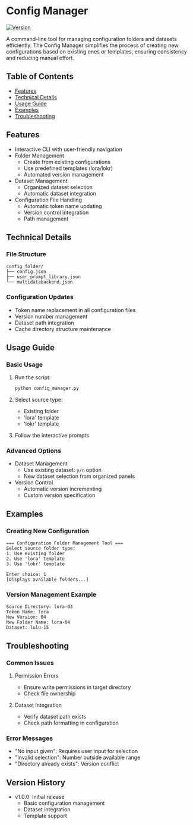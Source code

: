 # Config Manager

[![Version](https://img.shields.io/badge/version-1.0.0-blue)](#)

A command-line tool for managing configuration folders and datasets efficiently. The Config Manager simplifies the process of creating new configurations based on existing ones or templates, ensuring consistency and reducing manual effort.

## Table of Contents
- [Features](#features)
- [Technical Details](#technical-details)
- [Usage Guide](#usage-guide)
- [Examples](#examples)
- [Troubleshooting](#troubleshooting)

## Features
- Interactive CLI with user-friendly navigation
- Folder Management
  * Create from existing configurations
  * Use predefined templates (lora/lokr)
  * Automated version management
- Dataset Management
  * Organized dataset selection
  * Automatic dataset integration
- Configuration File Handling
  * Automatic token name updating
  * Version control integration
  * Path management

## Technical Details

### File Structure
```
config_folder/
├── config.json
├── user_prompt_library.json
└── multidatabackend.json
```

### Configuration Updates
- Token name replacement in all configuration files
- Version number management
- Dataset path integration
- Cache directory structure maintenance

## Usage Guide

### Basic Usage
1. Run the script:
   ```bash
   python config_manager.py
   ```

2. Select source type:
   - Existing folder
   - 'lora' template
   - 'lokr' template

3. Follow the interactive prompts

### Advanced Options
- Dataset Management
  * Use existing dataset: `y/n` option
  * New dataset selection from organized panels
- Version Control
  * Automatic version incrementing
  * Custom version specification

## Examples

### Creating New Configuration
```plaintext
=== Configuration Folder Management Tool ===
Select source folder type:
1. Use existing folder
2. Use 'lora' template
3. Use 'lokr' template

Enter choice: 1
[Displays available folders...]
```

### Version Management Example
```plaintext
Source Directory: lora-03
Token Name: lora
New Version: 04
New Folder Name: lora-04
Dataset: lulu-15
```

## Troubleshooting

### Common Issues
1. Permission Errors
   - Ensure write permissions in target directory
   - Check file ownership

2. Dataset Integration
   - Verify dataset path exists
   - Check path formatting in configuration

### Error Messages
- "No input given": Requires user input for selection
- "Invalid selection": Number outside available range
- "Directory already exists": Version conflict

## Version History
- v1.0.0: Initial release
  * Basic configuration management
  * Dataset integration
  * Template support